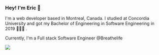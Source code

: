 ### Hey! I'm Eric 🌴 

I'm a web developer based in Montreal, Canada. I studied at Concordia University and got my Bachelor of Engineering in Software Engineering in 2019 👨🏻‍💻 .

Currently, I'm a Full stack Software Engineer @Breathelife

<img src="https://github-readme-stats.vercel.app/api?username=earthii&show_icons=true&icon_color=0366d6&bg_color=ffffff&hide_title=true"/>
